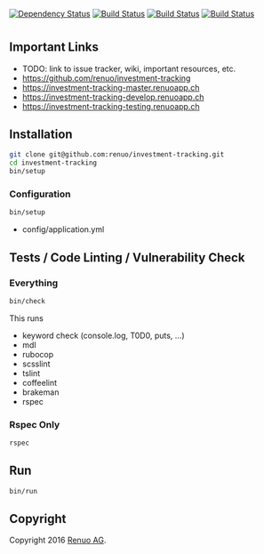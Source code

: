 [![Dependency Status](https://gemnasium.com/ADD_GEMNASIUM_TOKEN.svg)](https://gemnasium.com/renuo/<appname>) [![Build Status](https://travis-ci.com/renuo/<appname>.svg?token=ADD_TRAVIS_TOKEN&branch=master)](https://travis-ci.com/renuo/<appname>) [![Build Status](https://travis-ci.com/renuo/<appname>.svg?token=ADD_TRAVIS_TOKEN&branch=develop)](https://travis-ci.com/renuo/<appname>) [![Build Status](https://travis-ci.com/renuo/<appname>.svg?token=ADD_TRAVIS_TOKEN&branch=testing)](https://travis-ci.com/renuo/<appname>)

# <appname>

## Important Links

* TODO: link to issue tracker, wiki, important resources, etc.
* https://github.com/renuo/investment-tracking
* https://investment-tracking-master.renuoapp.ch
* https://investment-tracking-develop.renuoapp.ch
* https://investment-tracking-testing.renuoapp.ch

## Installation

```sh
git clone git@github.com:renuo/investment-tracking.git
cd investment-tracking
bin/setup
```

### Configuration

```sh
bin/setup
```

* config/application.yml

## Tests / Code Linting / Vulnerability Check

### Everything

```sh
bin/check
```

This runs

* keyword check (console.log, T0D0, puts, ...)
* mdl
* rubocop
* scsslint
* tslint
* coffeelint
* brakeman
* rspec

### Rspec Only

```sh
rspec
```

## Run

```sh
bin/run
```

## Copyright

Copyright 2016 [Renuo AG](https://www.renuo.ch/).
